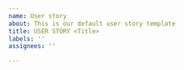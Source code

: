 ```yaml
---
name: User story
about: This is our default user story template
title: USER STORY <Title>
labels: ''
assignees: ''

---
```



